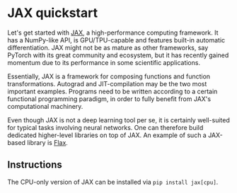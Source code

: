 # JAX quickstart

Let's get started with [JAX](http://jax.readthedocs.io/), a high-performance computing framework.
It has a NumPy-like API, is GPU/TPU-capable and features built-in automatic differentiation.
JAX might not be as mature as other frameworks, say PyTorch with its great community and ecosystem,
but it has recently gained momentum due to its performance in some scientific applications.

Essentially, JAX is a framework for composing functions and function transformations.
Autograd and JIT-compilation may be the two most important examples.
Programs need to be written according to a certain functional programming paradigm,
in order to fully benefit from JAX's computational machinery.

Even though JAX is not a deep learning tool per se,
it is certainly well-suited for typical tasks involving neural networks.
One can therefore build dedicated higher-level libraries on top of JAX.
An example of such a JAX-based library is [Flax](https://flax.readthedocs.io).

## Instructions

The CPU-only version of JAX can be installed via `pip install jax[cpu]`.

